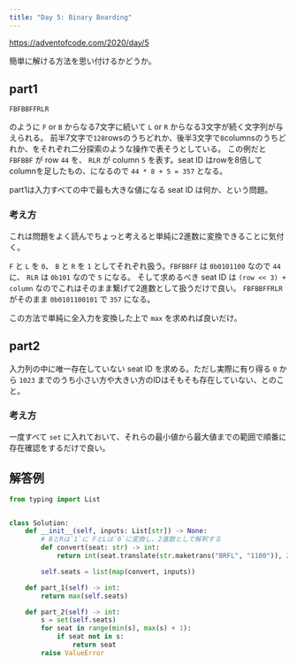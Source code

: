 ```yaml
---
title: "Day 5: Binary Boarding"
---
```


https://adventofcode.com/2020/day/5

簡単に解ける方法を思い付けるかどうか。


## part1

```
FBFBBFFRLR
```

のように `F` or `B` からなる7文字に続いて `L` or `R` からなる3文字が続く文字列が与えられる。
前半7文字で`128`rowsのうちどれか、後半3文字で`8`columnsのうちどれか、をそれぞれ二分探索のような操作で表そうとしている。
この例だと `FBFBBF` が row `44` を、 `RLR` が column `5` を表す。seat ID はrowを8倍してcolumnを足したもの、になるので `44 * 8 + 5 = 357` となる。

part1は入力すべての中で最も大きな値になる seat ID は何か、という問題。


### 考え方

これは問題をよく読んでちょっと考えると単純に2進数に変換できることに気付く。

`F` と `L` を `0`、 `B` と `R` を `1` としてそれぞれ扱う。`FBFBBFF` は `0b0101100` なので `44` に、 `RLR` は `0b101` なので `5` になる。
そして求めるべき seat ID は `(row << 3) + column` なのでこれはそのまま繋げて2進数として扱うだけで良い。 `FBFBBFFRLR` がそのまま `0b0101100101` で `357` になる。

この方法で単純に全入力を変換した上で `max` を求めれば良いだけ。


## part2

入力列の中に唯一存在していない seat ID を求める。ただし実際に有り得る `0` から `1023` までのうち小さい方や大きい方のIDはそもそも存在していない、とのこと。


### 考え方

一度すべて `set` に入れておいて、それらの最小値から最大値までの範囲で順番に存在確認をするだけで良い。


## 解答例

```python
from typing import List


class Solution:
    def __init__(self, inputs: List[str]) -> None:
        # BとRは`1`に FとLは`0`に変換し、2進数として解釈する
        def convert(seat: str) -> int:
            return int(seat.translate(str.maketrans("BRFL", "1100")), 2)

        self.seats = list(map(convert, inputs))

    def part_1(self) -> int:
        return max(self.seats)

    def part_2(self) -> int:
        s = set(self.seats)
        for seat in range(min(s), max(s) + 1):
            if seat not in s:
                return seat
        raise ValueError
```